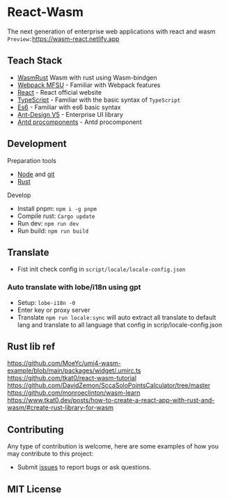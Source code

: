 
# React-Wasm

The next generation of enterprise web applications with react and wasm `Preview:`<https://wasm-react.netlify.app>

## Teach Stack

- [WasmRust](https://github.com/rustwasm/wasm-bindgen) Wasm with rust using Wasm-bindgen
- [Webpack MFSU](https://umijs.org/blog/mfsu-faster-than-vite) - Familiar with Webpack features
- [React](https://react.dev/) - React official website
- [TypeScript](https://www.typescriptlang.org/) - Familiar with the basic syntax of `TypeScript`
- [Es6](http://es6.ruanyifeng.com/) - Familiar with es6 basic syntax
- [Ant-Design V5](https://ant.design) - Enterprise UI library
- [Antd procomponents](https://procomponents.ant.design/) - Antd procomponent

## Development

 Preparation tools

- [Node](http://nodejs.org/) and [git](https://git-scm.com/)
- [Rust](https://www.rust-lang.org/tools/install)

 Develop

- Install pnpm: `npm i -g pnpm`
- Compile rust: `Cargo update`
- Run dev: `npm run dev`
- Run build: `npm run build`

## Translate

- Fist init check config in `script/locale/locale-config.json`

### Auto translate with lobe/i18n using gpt

- Setup: `lobe-i18n -0`
- Enter key or proxy server
- Translate `npm run locale:sync` will auto extract all translate to default lang and translate to all language that config in scrip/locale-config.json

## Rust lib ref

<https://github.com/MoeYc/umi4-wasm-example/blob/main/packages/widget/.umirc.ts>
<https://github.com/tkat0/react-wasm-tutorial>
<https://github.com/DavidZemon/SccaSoloPointsCalculator/tree/master>
<https://github.com/monroeclinton/wasm-learn>
 <https://www.tkat0.dev/posts/how-to-create-a-react-app-with-rust-and-wasm/#create-rust-library-for-wasm>

## Contributing

Any type of contribution is welcome, here are some examples of how you may contribute to this project:

- Submit [issues](https://github.com/next-dev-team/react-wasm/issues) to report bugs or ask questions.

## MIT License

